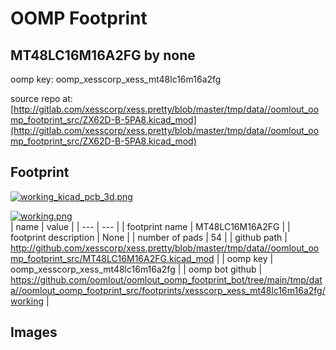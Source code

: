 # OOMP Footprint  
## MT48LC16M16A2FG  by none  
  
oomp key: oomp_xesscorp_xess_mt48lc16m16a2fg  
  
source repo at: [http://gitlab.com/xesscorp/xess.pretty/blob/master/tmp/data//oomlout_oomp_footprint_src/ZX62D-B-5PA8.kicad_mod](http://gitlab.com/xesscorp/xess.pretty/blob/master/tmp/data//oomlout_oomp_footprint_src/ZX62D-B-5PA8.kicad_mod)  
## Footprint  
  
[![working_kicad_pcb_3d.png](working_kicad_pcb_3d_600.png)](working_kicad_pcb_3d.png)  
  
[![working.png](working_600.png)](working.png)  
| name | value | 
| --- | --- | 
| footprint name | MT48LC16M16A2FG | 
| footprint description | None | 
| number of pads | 54 | 
| github path | http://github.com/xesscorp/xess.pretty/blob/master/tmp/data//oomlout_oomp_footprint_src/MT48LC16M16A2FG.kicad_mod | 
| oomp key | oomp_xesscorp_xess_mt48lc16m16a2fg | 
| oomp bot github | https://github.com/oomlout/oomlout_oomp_footprint_bot/tree/main/tmp/data//oomlout_oomp_footprint_src/footprints/xesscorp_xess_mt48lc16m16a2fg/working | 
## Images  
